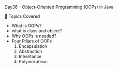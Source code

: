 Day36 – Object-Oriented Programming (OOPs) in Java

📌 Topics Covered
- What is OOPs?
- what is class and object?
- Why OOPs is needed?  
- Four Pillars of OOPs  
  1. Encapsulation  
  2. Abstraction  
  3. Inheritance  
  4. Polymorphism  
